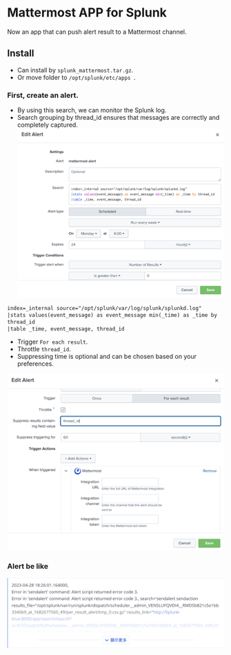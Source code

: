 # Mattermost APP for Splunk

Now an app that can  push alert result to a Mattermost channel.
## Install

- Can install by `splunk_mattermost.tar.gz`.
- Or move folder to `/opt/splunk/etc/apps `.
### First, create an alert.

- By using this search, we can monitor the Splunk log.
- Search grouping by thread_id ensures that messages are correctly and completely captured.
![img.png](img/img.png)

```
index=_internal source="/opt/splunk/var/log/splunk/splunkd.log"
|stats values(event_message) as event_message min(_time) as _time by thread_id
|table _time, event_message, thread_id
```

- Trigger `For each result`.
- Throttle `thread_id`.
- Suppressing time is optional and can be chosen based on your preferences.

![img1.png](img/img1.png)

### Alert be like

![img2.png](img/img2.png)
